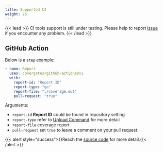 ```yaml
---
title: Supported CI
weight: 25
---
```

{{< lead >}}
CI tools support is still under testing. Please help to report [issue](https://github.com/covergates/covergates/issues) if you encounter any problem.
{{< /lead >}}

## GitHub Action

Below is a `step` example:

```yml
- name: Report
  uses: covergates/github-actions@v1
  with:
    report-id: "Report ID"
    report-type: "go"
    report-file: "./coverage.out"
    pull-request: "true"
```

Arguments:

- `report-id` **Report ID** could be found in repository setting
- `report-type` refer to [Upload Command](/start/cli#upload-command) for more detail
- `report-file` coverage report
- `pull-request` set `true` to leave a comment on your pull request

{{< alert  style="success">}}Reach the [source code](https://github.com/covergates/github-actions) for more detail.{{< /alert  >}}

